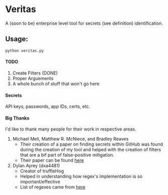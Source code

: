 # Veritas

A (soon to be) enterprise level tool for secrets (see definition) identification.

## Usage:
    python veritas.py


#### TODO
1. Create Filters (DONE)
1. Proper Arguements
1. A whole bunch of stuff that won't go here

#### Secrets

API keys, passwords, app IDs, certs, etc.


#### Big Thanks

I'd like to thank many people for their work in respective areas.

1. Michael Meli, Matthew R. McNiece, and Bradley Reaves
    - Their creation of a paper on finding secrets within GitHub was found during the creation of my tool and helped with the creation of filters that are a bif part of false-positive mitigation.
    - Their paper can be found [here](https://www.ndss-symposium.org/wp-content/uploads/2019/02/ndss2019_04B-3_Meli_paper.pdf)
1. Dylan Ayrey (dxa4481)
    - Creator of truffleHog
    - Helped in understanding how regex's implementation is so important/effective
    - List of regexes came from [here](https://github.com/dxa4481/truffleHogRegexes)